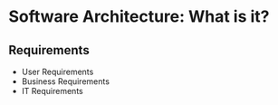 # Software Architecture: What is it?

## Requirements
- User Requirements
- Business Requirements
- IT Requirements

